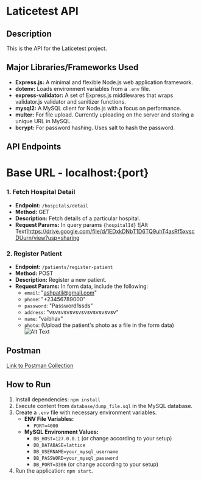 # Laticetest API

## Description
This is the API for the Laticetest project.

## Major Libraries/Frameworks Used
- **Express.js:** A minimal and flexible Node.js web application framework.
- **dotenv:** Loads environment variables from a `.env` file.
- **express-validator:** A set of Express.js middlewares that wraps validator.js validator and sanitizer functions.
- **mysql2:** A MySQL client for Node.js with a focus on performance.
- **multer:** For file upload. Currently uploading on the server and storing a unique URL in MySQL.
- **bcrypt:** For password hashing. Uses salt to hash the password.

## API Endpoints
# Base URL - localhost:{port}

### 1. Fetch Hospital Detail
- **Endpoint:** `/hospitals/detail`
- **Method:** GET
- **Description:** Fetch details of a particular hospital.
- **Request Params:** In query params `{hospitalId}`
![Alt Text]https://drive.google.com/file/d/1EDxkDNbT1D6TQ9uhT4asRf5xvscDUurn/view?usp=sharing

### 2. Register Patient
- **Endpoint:** `/patients/register-patient`
- **Method:** POST
- **Description:** Register a new patient.
- **Request Params:** In form data, include the following:
  - `email`: "ashpatil@gmail.com"
  - `phone`: "+23456789000"
  - `password`: "Password1ssds"
  - `address`: "vsvsvsvsvsvsvsvsvsvsvsv"
  - `name`: "vaibhav"
  - `photo`: (Upload the patient's photo as a file in the form data)
  ![Alt Text](https://drive.google.com/drive/folders/0B3ZaV4q_POnFfnU2VHZ6cDdoRDNPbHhrc21UaHE1VHNVblY2UldBN3BNQ3lDOXFiRkZyVUU?resourcekey=0-6Pz3sgjMNJdFq_qqyB_JTw&usp=sharing)

## Postman
[Link to Postman Collection](https://api.postman.com/collections/26007384-8e69e2be-a9f2-405d-84d9-3eff126ab302?access_key=PMAT-01HMC4QKNYB1BA16HB0XE15S3J)

## How to Run
1. Install dependencies: `npm install`
2. Execute content from `database/dump_file.sql` in the MySQL database.
3. Create a `.env` file with necessary environment variables.
   - **ENV File Variables:**
     - `PORT=4000`
   - **MySQL Environment Values:**
     - `DB_HOST=127.0.0.1` (or change according to your setup)
     - `DB_DATABASE=lattice`
     - `DB_USERNAME=your_mysql_username`
     - `DB_PASSWORD=your_mysql_password`
     - `DB_PORT=3306` (or change according to your setup)
4. Run the application: `npm start`.
